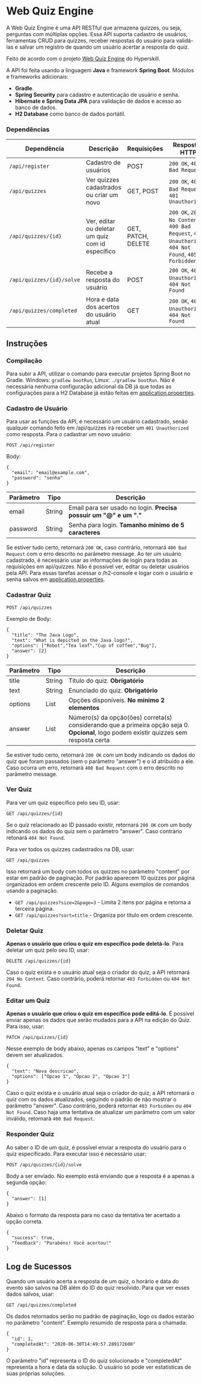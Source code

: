 # Web Quiz Engine
A Web Quiz Engine é uma API RESTful que armazena quizzes, ou seja, perguntas com múltiplas opções. Essa API suporta cadastro de usuários, 
ferramentas CRUD para quizzes, receber respostas do usuário para validá-las e salvar um registro de quando um usuário acertar a resposta do quiz.

Feito de acordo com o projeto [Web Quiz Engine](https://hyperskill.org/projects/91) do Hyperskill.

A API foi feita usando a linguagem **Java** e framework **Spring Boot**. Módulos e frameworks adicionais:
- **Gradle**.
- **Spring Security** para cadastro e autenticação de usuário e senha.
- **Hibernate e Spring Data JPA** para validação de dados e acesso ao banco de dados.
- **H2 Database** como banco de dados portátil.

### Dependências
Dependência | Descrição | Requisições | Respostas HTTP
----------- | --------- | ----------- | --------------
```/api/register``` | Cadastro de usuários | POST | ```200 OK```, ```400 Bad Request```
```/api/quizzes``` | Ver quizzes cadastrados ou criar um novo | GET, POST | ```200 OK```, ```400 Bad Request```, ```401 Unauthorized```
```/api/quizzes/{id}``` | Ver, editar ou deletar um quiz com id específico | GET, PATCH, DELETE | ```200 OK```, ```204 No Content```, ```400 Bad Request```, ```401 Unauthorized```, ```404 Not Found```, ```405 Forbidden```
```/api/quizzes/{id}/solve``` | Recebe a resposta do usuário | POST | ```200 OK```, ```401 Unauthorized```, ```404 Not Found``` 
```/api/quizzes/completed``` | Hora e data dos acertos do usuário atual | GET | ```200 OK```, ```401 Unauthorized```, ```404 Not Found```

## Instruções

### Compilação
Para subir a API, utilizar o comando para executar projetos Spring Boot no Gradle. Windows: ```gradlew bootRun```, Linux: ```./gradlew bootRun```. 
Não é necessária nenhuma configuração adicional da DB já que todas as configurações para a H2 Database já estão feitas em [application.properties](https://github.com/Matheus-Afonso/web-quiz-engine/blob/11efe9d40862e7028d1249af05510bf78f19b584/src/main/resources/application.properties#L11).

### Cadastro de Usuário
Para usar as funções da API, é necessário um usuário cadastrado, senão qualquer comando feito em /api/quizzes irá receber um ```401 Unauthorized``` como resposta.
Para o cadastrar um novo usuário:

```POST /api/register```

Body:
```
{
  "email": "email@example.com",
  "password": "senha"
}
```

Parâmetro | Tipo | Descrição
--------- | ---- | ---------
email | String | Email para ser usado no login. **Precisa possuir um "@" e um "."**
password | String | Senha para login. **Tamanho mínimo de 5 caracteres**

Se estiver tudo certo, retornará ```200 OK```, caso contrário, retornará ```400 Bad Request``` com o erro descrito no parâmetro message.
Ao ter um usuário cadastrado, é necessário usar as informações de login para todas as requisições em api/quizzes. 
Não é possível ver, editar ou deletar usuários pela API. Para essas tarefas acessar o /h2-console e logar com o usuário e senha salvos em [application.properties](https://github.com/Matheus-Afonso/web-quiz-engine/blob/11efe9d40862e7028d1249af05510bf78f19b584/src/main/resources/application.properties#L11).

### Cadastrar Quiz
```POST /api/quizzes``` 

Exemplo de Body:
```
{
  "title": "The Java Logo",
  "text": "What is depicted on the Java logo?",
  "options": ["Robot","Tea leaf","Cup of coffee","Bug"],
  "answer": [2]
}
```
Parâmetro | Tipo | Descrição
--------- | ---- | ---------
title | String | Título do quiz. **Obrigatório**
text | String | Enunciado do quiz. **Obrigatório**
options | List | Opções disponíveis. **No mínimo 2 elementos**
answer | List | Número(s) da opção(ões) correta(s) considerando que a primeira opção seja 0. **Opcional**, logo podem existir quizzes sem resposta certa

Se estiver tudo certo, retornará ```200 OK``` com um body indicando os dados do quiz que foram passados (sem o parâmetro "answer") e o id atribuído a ele. Caso ocorra um erro,
retornará ```400 Bad Request``` com o erro descrito no parâmetro message.

### Ver Quiz
Para ver um quiz específico pelo seu ID, usar:

```GET /api/quizzes/{id}```

Se o quiz relacionado ao ID passado existir, retornará ```200 OK``` com um body indicando os dados do quiz sem o parâmetro "answer". Caso contrário retonará 
```404 Not Found```.

Para ver todos os quizzes cadastrados na DB, usar:

```GET /api/quizzes```

Isso retornará um body com todos os quizzes no parâmetro "content" por estar em padrão de paginação. Por padrão aparecem 10 quizzes por página organizados 
em ordem crescente pelo ID. Alguns exemplos de comandos usando a paginação.
- ```GET /api/quizzes?size=2&page=3``` - Limita 2 itens por página e retorna a terceira página.
- ```GET /api/quizzes?sort=title``` - Organiza por título em ordem crescente.

### Deletar Quiz
**Apenas o usuário que criou o quiz em específico pode deletá-lo**. Para deletar um quiz pelo seu ID, usar:

```DELETE /api/quizzes/{id}```

Caso o quiz exista e o usuário atual seja o criador do quiz, a API retornará ```204 No Content```. Caso contrário, poderá retornar ```403 Forbidden``` 
ou ```404 Not Found```.

### Editar um Quiz
**Apenas o usuário que criou o quiz em específico pode editá-lo**. 
É possível enviar apenas os dados que serão mudados para a API na edição do Quiz. Para isso, usar:

```PATCH /api/quizzes/{id}```

Nesse exemplo de body abaixo, apenas os campos "text" e "options" devem ser atualizados.
```
{
  "text": "Nova descricao",
  "options": ["Opcao 1", "Opcao 2", "Opcao 3"]
}
```

Caso o quiz exista e o usuário atual seja o criador do quiz, a API retornará o quiz com os dados atualizados, seguindo o padrão de não mostrar
o parâmetro "answer". Caso contrário, poderá retornar ```403 Forbidden``` ou ```404 Not Found```. Caso haja uma tentativa de atualizar um parâmetro
com um valor inválido, retornará ```400 Bad Request```.

### Responder Quiz
Ao saber o ID de um quiz, é possível enviar a resposta do usuário para o quiz especificado. Para executar isso é necessário usar:

```POST /api/quizzes/{id}/solve```

Body a ser enviado. No exemplo está enviando que a resposta é a apenas a segunda opção:
```
{
  "answer": [1]
}
``` 

Abaixo o formato da resposta para no caso da tentativa ter acertado a opção correta. 
```
{
  "success": true,
  "feedback": "Parabéns! Você acertou!"
}
``` 

## Log de Sucessos
Quando um usuário acerta a resposta de um quiz, o horário e data do evento são salvos na DB além do ID do quiz resolvido. Para que ver esses dados
salvos, usar:

```GET /api/quizzes/completed```

Os dados retornados serão no padrão de paginação, logo os dados estarão no parâmetro "content". Exemplo resumido de resposta para a chamada:

```
{
  "id": 1,
  "completedAt": "2020-06-30T14:49:57.289172600"
}
```

O parâmetro "id" representa o ID do quiz solucionado e "completedAt" representa a hora e data da solução. O usuário só pode ver estatísticas de suas próprias
soluções.